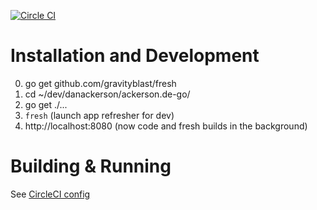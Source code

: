 [![Circle CI](https://circleci.com/gh/danackerson/ackerson.de-go.svg?style=shield&circle-token=3ad6694a5592b15aef77eeb7051a7b6c61d1c56f)](https://circleci.com/gh/danackerson/ackerson.de-go)

# Installation and Development
0. go get github.com/gravityblast/fresh
0. cd ~/dev/danackerson/ackerson.de-go/
0. go get ./...
0. `fresh` (launch app refresher for dev)
0. http://localhost:8080 (now code and fresh builds in the background)

# Building & Running
See [CircleCI config](.circleci/config.yml)
